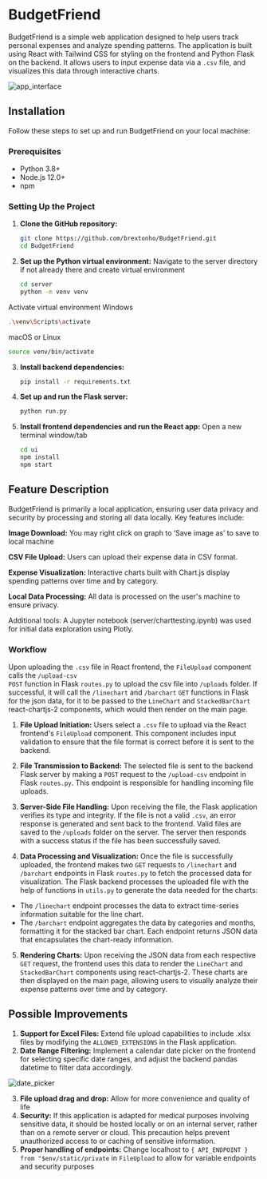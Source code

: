# BudgetFriend

BudgetFriend is a simple web application designed to help users track personal expenses and analyze spending patterns. The application is built using React with Tailwind CSS for styling on the frontend and Python Flask on the backend. It allows users to input expense data via a `.csv` file, and visualizes this data through interactive charts.

![app_interface](https://github.com/brextonho/budgetfriend/assets/88436113/1a0590ad-7f88-4dd3-a22b-4c06d70711f3)


## Installation

Follow these steps to set up and run BudgetFriend on your local machine:

### Prerequisites

- Python 3.8+
- Node.js 12.0+
- npm

### Setting Up the Project

1. **Clone the GitHub repository:**
    ```bash
    git clone https://github.com/brextonho/BudgetFriend.git
    cd BudgetFriend
    ```

2. **Set up the Python virtual environment:**
Navigate to the server directory if not already there and create virtual environment
    ```bash
    cd server
    python -m venv venv
    ```

Activate virtual environment
Windows
```bash
.\venv\Scripts\activate
```

macOS or Linux
```bash
source venv/bin/activate
```

3. **Install backend dependencies:**
    ```bash
    pip install -r requirements.txt
    ```

4. **Set up and run the Flask server:**
    ```bash
    python run.py
    ```


5. **Install frontend dependencies and run the React app:**
Open a new terminal window/tab
    ```bash
    cd ui
    npm install
    npm start
    ```

## Feature Description
BudgetFriend is primarily a local application, ensuring user data privacy and security by processing and storing all data locally. Key features include:

**Image Download:** You may right click on graph to ‘Save image as’ to save to local machine

**CSV File Upload:** Users can upload their expense data in CSV format.

**Expense Visualization:** Interactive charts built with Chart.js display spending patterns over time and by category.

**Local Data Processing:** All data is processed on the user's machine to ensure privacy.

Additional tools:
A Jupyter notebook (server/charttesting.ipynb) was used for initial data exploration using Plotly.

### Workflow
Upon uploading the `.csv` file in React frontend, the <code>FileUpload</code> component calls the <code>/upload-csv POST</code> function in Flask <code>routes.py</code> to upload the csv file into <code>/uploads</code> folder. If successful, it will call the <code>/linechart</code> and <code>/barchart</code> <code>GET</code> functions in Flask for the json data, for it to be passed to the <code>LineChart</code> and <code>StackedBarChart</code> react-chartjs-2 components, which would then render on the main page.

1. **File Upload Initiation:**
Users select a `.csv` file to upload via the React frontend's <code>FileUpload</code> component. This component includes input validation to ensure that the file format is correct before it is sent to the backend.

2. **File Transmission to Backend:**
The selected file is sent to the backend Flask server by making a <code>POST</code> request to the <code>/upload-csv</code> endpoint in Flask <code>routes.py</code>. This endpoint is responsible for handling incoming file uploads.

3. **Server-Side File Handling:**
Upon receiving the file, the Flask application verifies its type and integrity. If the file is not a valid `.csv`, an error response is generated and sent back to the frontend.
Valid files are saved to the <code>/uploads</code> folder on the server. The server then responds with a success status if the file has been successfully saved.

4. **Data Processing and Visualization:**
Once the file is successfully uploaded, the frontend makes two <code>GET</code> requests to <code>/linechart</code> and <code>/barchart</code> endpoints in Flask <code>routes.py</code> to fetch the processed data for visualization.
The Flask backend processes the uploaded file with the help of functions in <code>utils.py</code> to generate the data needed for the charts:
- The <code>/linechart</code> endpoint processes the data to extract time-series information suitable for the line chart.
- The <code>/barchart</code> endpoint aggregates the data by categories and months, formatting it for the stacked bar chart.
Each endpoint returns JSON data that encapsulates the chart-ready information.

5. **Rendering Charts:**
Upon receiving the JSON data from each respective <code>GET</code> request, the frontend uses this data to render the <code>LineChart</code> and <code>StackedBarChart</code> components using react-chartjs-2.
These charts are then displayed on the main page, allowing users to visually analyze their expense patterns over time and by category.


## Possible Improvements
1. **Support for Excel Files:** Extend file upload capabilities to include .xlsx files by modifying the <code>ALLOWED_EXTENSIONS</code> in the Flask application.
2. **Date Range Filtering:**  Implement a calendar date picker on the frontend for selecting specific date ranges, and adjust the backend pandas datetime to filter data accordingly.


![date_picker](https://github.com/brextonho/budgetfriend/assets/88436113/ba7d8910-884c-4548-b29f-aa9e0f6efb7b)


3. **File upload drag and drop:** Allow for more convenience and quality of life
4. **Security:**  If this application is adapted for medical purposes involving sensitive data, it should be hosted locally or on an internal server, rather than on a remote server or cloud. This precaution helps prevent unauthorized access to or caching of sensitive information.
5. **Proper handling of endpoints:** Change localhost to <code>{ API_ENDPOINT } from "$env/static/private</code> in <code>FileUpload</code> to allow for variable endpoints and security purposes
